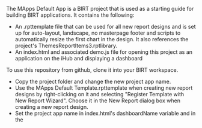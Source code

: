 The MApps Default App is a BIRT project that is used as a starting guide for building BIRT applications. It contains the following:
- An .rpttemplate file that can be used for all new report designs and is set up for auto-layout, landscape, no masterpage footer and scripts to automatically resize the first chart in the design. It also references the project's ThemesReportItems3.rptlibrary.
- An index.html and associated demo.js file for opening this project as an application on the iHub and displaying a dashboard

To use this repository from github, clone it into your BIRT workspace. 
- Copy the project folder and change the new project app name.
- Use the MApps Default Template.rpttemplate when creating new report designs by right-clicking on it and selecting "Register Template with New Report Wizard". Choose it in the New Report dialog box when creating a new report design.
- Set the project app name in index.html's dashboardName variable and in the <title> tag.
- Create a new dashboard file and set the dashboard name in the dashboardName variable in index.html. 

To learn how to use GitHub in Eclipse with this repository, check out the following link:
http://saleswiki.actuate.com/MApps%20Demo%20Deployment.ashx

To see more BIRT examples and get support from the BIRT community, go to:
http://developer.actuate.com
